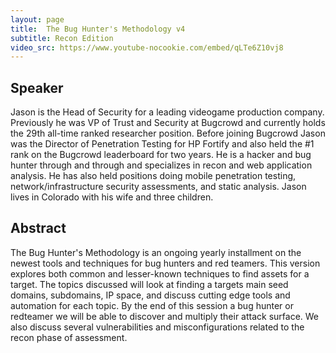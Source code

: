 ```yaml
---
layout: page
title:  The Bug Hunter's Methodology v4
subtitle: Recon Edition
video_src: https://www.youtube-nocookie.com/embed/qLTe6Z10vj8
---
```


Speaker 
-----------------
Jason is the Head of Security for a leading videogame production company. Previously he was VP of Trust and Security at Bugcrowd and currently holds the 29th all-time ranked researcher position. Before joining Bugcrowd Jason was the Director of Penetration Testing for HP Fortify and also held the #1 rank on the Bugcrowd leaderboard for two years. He is a hacker and bug hunter through and through and specializes in recon and web application analysis. He has also held positions doing mobile penetration testing, network/infrastructure security assessments, and static analysis. Jason lives in Colorado with his wife and three children. 

Abstract
-----------------
The Bug Hunter's Methodology is an ongoing yearly installment on the newest tools and techniques for bug hunters and red teamers. This version explores both common and lesser-known techniques to find assets for a target. The topics discussed will look at finding a targets main seed domains, subdomains, IP space, and discuss cutting edge tools and automation for each topic. By the end of this session a bug hunter or redteamer we will be able to discover and multiply their attack surface. We also discuss several vulnerabilities and misconfigurations related to the recon phase of assessment.
